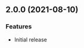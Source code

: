 

<!--
### Bug Fixes
### Features
### BREAKING CHANGES
-->


<a name="2.0.0"></a>

## 2.0.0 (2021-08-10)

### Features

* Initial release